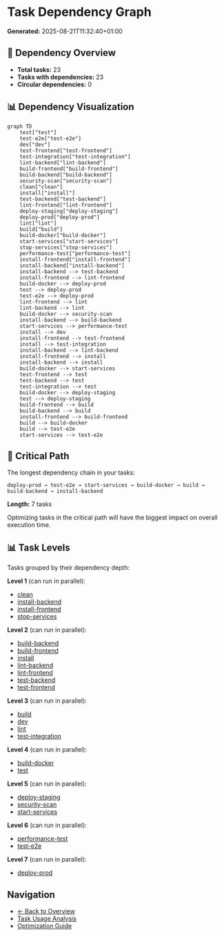 # Task Dependency Graph

**Generated:** 2025-08-21T11:32:40+01:00

## 🔗 Dependency Overview

- **Total tasks:** 23
- **Tasks with dependencies:** 23
- **Circular dependencies:** 0

## 📊 Dependency Visualization

```mermaid
graph TD
    test["test"]
    test-e2e["test-e2e"]
    dev["dev"]
    test-frontend["test-frontend"]
    test-integration["test-integration"]
    lint-backend["lint-backend"]
    build-frontend["build-frontend"]
    build-backend["build-backend"]
    security-scan["security-scan"]
    clean["clean"]
    install["install"]
    test-backend["test-backend"]
    lint-frontend["lint-frontend"]
    deploy-staging["deploy-staging"]
    deploy-prod["deploy-prod"]
    lint["lint"]
    build["build"]
    build-docker["build-docker"]
    start-services["start-services"]
    stop-services["stop-services"]
    performance-test["performance-test"]
    install-frontend["install-frontend"]
    install-backend["install-backend"]
    install-backend --> test-backend
    install-frontend --> lint-frontend
    build-docker --> deploy-prod
    test --> deploy-prod
    test-e2e --> deploy-prod
    lint-frontend --> lint
    lint-backend --> lint
    build-docker --> security-scan
    install-backend --> build-backend
    start-services --> performance-test
    install --> dev
    install-frontend --> test-frontend
    install --> test-integration
    install-backend --> lint-backend
    install-frontend --> install
    install-backend --> install
    build-docker --> start-services
    test-frontend --> test
    test-backend --> test
    test-integration --> test
    build-docker --> deploy-staging
    test --> deploy-staging
    build-frontend --> build
    build-backend --> build
    install-frontend --> build-frontend
    build --> build-docker
    build --> test-e2e
    start-services --> test-e2e
```

## 🎯 Critical Path

The longest dependency chain in your tasks:

```
deploy-prod → test-e2e → start-services → build-docker → build → build-backend → install-backend
```

**Length:** 7 tasks

Optimizing tasks in the critical path will have the biggest impact on overall execution time.

## 📊 Task Levels

Tasks grouped by their dependency depth:

**Level 1** (can run in parallel):
- [clean](clean.md)
- [install-backend](install-backend.md)
- [install-frontend](install-frontend.md)
- [stop-services](stop-services.md)

**Level 2** (can run in parallel):
- [build-backend](build-backend.md)
- [build-frontend](build-frontend.md)
- [install](install.md)
- [lint-backend](lint-backend.md)
- [lint-frontend](lint-frontend.md)
- [test-backend](test-backend.md)
- [test-frontend](test-frontend.md)

**Level 3** (can run in parallel):
- [build](build.md)
- [dev](dev.md)
- [lint](lint.md)
- [test-integration](test-integration.md)

**Level 4** (can run in parallel):
- [build-docker](build-docker.md)
- [test](test.md)

**Level 5** (can run in parallel):
- [deploy-staging](deploy-staging.md)
- [security-scan](security-scan.md)
- [start-services](start-services.md)

**Level 6** (can run in parallel):
- [performance-test](performance-test.md)
- [test-e2e](test-e2e.md)

**Level 7** (can run in parallel):
- [deploy-prod](deploy-prod.md)

## Navigation

- [← Back to Overview](../README.md)
- [Task Usage Analysis](../summaries/task-usage.md)
- [Optimization Guide](../optimization-guide.md)
